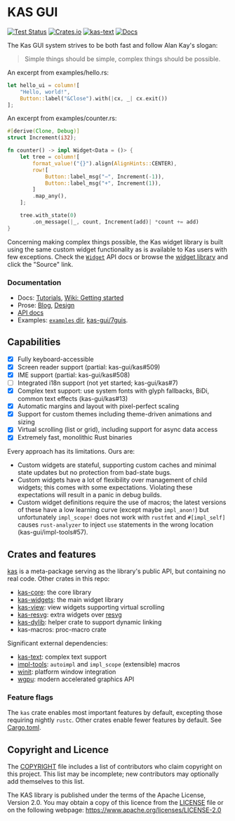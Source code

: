 KAS GUI
=======

[![Test Status](https://github.com/kas-gui/kas/workflows/Tests/badge.svg?event=push)](https://github.com/kas-gui/kas/actions)
[![Crates.io](https://img.shields.io/crates/v/kas.svg)](https://crates.io/crates/kas)
[![kas-text](https://img.shields.io/badge/GitHub-kas--text-blueviolet)](https://github.com/kas-gui/kas-text/)
[![Docs](https://docs.rs/kas/badge.svg)](https://docs.rs/kas)

The Kas GUI system strives to be both fast and follow Alan Kay's slogan:

> Simple things should be simple, complex things should be possible.

An excerpt from examples/hello.rs:
```rust
let hello_ui = column![
    "Hello, world!",
    Button::label("&Close").with(|cx, _| cx.exit())
];
```

An excerpt from examples/counter.rs:
```rust
#[derive(Clone, Debug)]
struct Increment(i32);

fn counter() -> impl Widget<Data = ()> {
    let tree = column![
        format_value!("{}").align(AlignHints::CENTER),
        row![
            Button::label_msg("−", Increment(-1)),
            Button::label_msg("+", Increment(1)),
        ]
        .map_any(),
    ];

    tree.with_state(0)
        .on_message(|_, count, Increment(add)| *count += add)
}
```

Concerning making complex things possible, the Kas widget library is built using the same custom widget functionality as is available to Kas users with few exceptions. Check the [`Widget`](https://docs.rs/kas/latest/kas/trait.Widget.html) API docs or browse the [widget library](https://docs.rs/kas/latest/kas/widgets/index.html) and click the "Source" link.

### Documentation

-   Docs: [Tutorials](https://kas-gui.github.io/tutorials/),
    [Wiki: Getting started](https://github.com/kas-gui/kas/wiki/Getting-started)
-   Prose: [Blog](https://kas-gui.github.io/blog/),
    [Design](https://github.com/kas-gui/design)
-   [API docs](https://docs.rs/kas)
-   Examples: [`examples` dir](examples), [kas-gui/7guis](https://github.com/kas-gui/7guis/).

Capabilities
------------

- [x] Fully keyboard-accessible
- [x] Screen reader support (partial: kas-gui/kas#509)
- [x] IME support (partial: kas-gui/kas#508)
- [ ] Integrated i18n support (not yet started;  kas-gui/kas#7)
- [x] Complex text support: use system fonts with glyph fallbacks, BiDi, common text effects (kas-gui/kas#13)
- [x] Automatic margins and layout with pixel-perfect scaling
- [x] Support for custom themes including theme-driven animations and sizing
- [x] Virtual scrolling (list or grid), including support for async data access
- [x] Extremely fast, monolithic Rust binaries

Every approach has its limitations. Ours are:

-   Custom widgets are stateful, supporting custom caches and minimal state updates but no protection from bad-state bugs.
-   Custom widgets have a lot of flexibility over management of child widgets; this comes with some expectations. Violating these expectations will result in a panic in debug builds.
-   Custom widget definitions require the use of macros; the latest versions of these have a low learning curve (except maybe `impl_anon!`) but unfortunately `impl_scope!` does not work with `rustfmt` and `#[impl_self]` causes `rust-analyzer` to inject `use` statements in the wrong location (kas-gui/impl-tools#57).


Crates and features
-------------------

[kas] is a meta-package serving as the library's public API, but containing no real code. Other crates in this repo:

-   [kas-core](https://docs.rs/kas-core): the core library
-   [kas-widgets](https://docs.rs/kas-widgets): the main widget library
-   [kas-view](https://docs.rs/kas-view): view widgets supporting virtual scrolling
-   [kas-resvg](https://docs.rs/kas-resvg): extra widgets over [resvg](https://crates.io/crates/resvg)
-   [kas-dylib](https://crates.io/crates/kas-dylib): helper crate to support dynamic linking
-   kas-macros: proc-macro crate

Significant external dependencies:

-   [kas-text](https://crates.io/crates/kas-text): complex text support
-   [impl-tools](https://crates.io/crates/impl-tools): `autoimpl` and `impl_scope` (extensible) macros
-   [winit](https://github.com/rust-windowing/winit): platform window integration
-   [wgpu](https://github.com/gfx-rs/wgpu): modern accelerated graphics API

### Feature flags

The `kas` crate enables most important features by default, excepting those
requiring nightly `rustc`. Other crates enable fewer features by default.
See [Cargo.toml](https://github.com/kas-gui/kas/blob/master/Cargo.toml#L29).

[kas]: https://docs.rs/kas


Copyright and Licence
---------------------

The [COPYRIGHT](COPYRIGHT) file includes a list of contributors who claim
copyright on this project. This list may be incomplete; new contributors may
optionally add themselves to this list.

The KAS library is published under the terms of the Apache License, Version 2.0.
You may obtain a copy of this licence from the [LICENSE](LICENSE) file or on
the following webpage: <https://www.apache.org/licenses/LICENSE-2.0>
